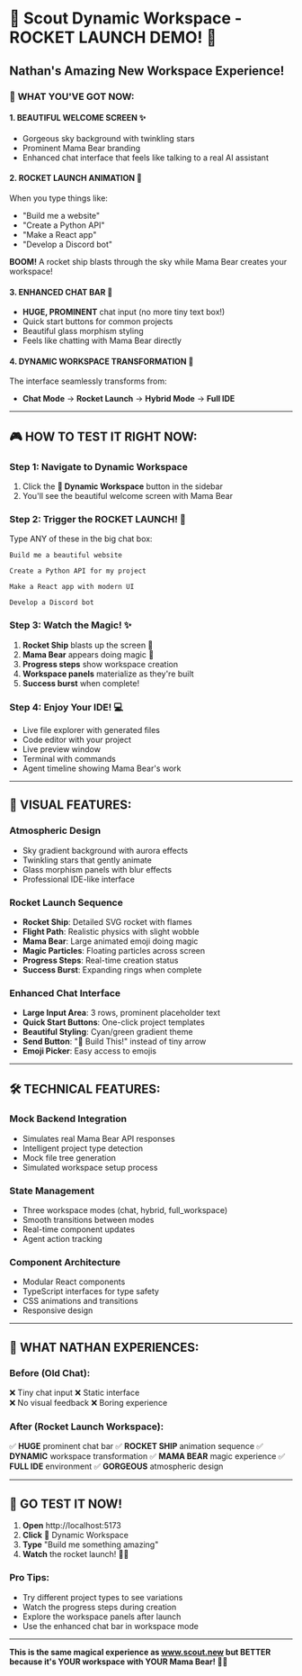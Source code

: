 # 🚀 Scout Dynamic Workspace - ROCKET LAUNCH DEMO! 🐻

## Nathan's Amazing New Workspace Experience!

### 🎯 **WHAT YOU'VE GOT NOW:**

#### **1. BEAUTIFUL WELCOME SCREEN** ✨
- Gorgeous sky background with twinkling stars
- Prominent Mama Bear branding
- Enhanced chat interface that feels like talking to a real AI assistant

#### **2. ROCKET LAUNCH ANIMATION** 🚀
When you type things like:
- "Build me a website"
- "Create a Python API" 
- "Make a React app"
- "Develop a Discord bot"

**BOOM!** A rocket ship blasts through the sky while Mama Bear creates your workspace!

#### **3. ENHANCED CHAT BAR** 💬
- **HUGE, PROMINENT** chat input (no more tiny text box!)
- Quick start buttons for common projects
- Beautiful glass morphism styling
- Feels like chatting with Mama Bear directly

#### **4. DYNAMIC WORKSPACE TRANSFORMATION** 🌟
The interface seamlessly transforms from:
- **Chat Mode** → **Rocket Launch** → **Hybrid Mode** → **Full IDE**

---

## 🎮 **HOW TO TEST IT RIGHT NOW:**

### **Step 1: Navigate to Dynamic Workspace**
1. Click the **🐻 Dynamic Workspace** button in the sidebar
2. You'll see the beautiful welcome screen with Mama Bear

### **Step 2: Trigger the ROCKET LAUNCH!** 🚀
Type ANY of these in the big chat box:

```
Build me a beautiful website
```
```
Create a Python API for my project
```
```
Make a React app with modern UI
```
```
Develop a Discord bot
```

### **Step 3: Watch the Magic!** ✨
1. **Rocket Ship** blasts up the screen 🚀
2. **Mama Bear** appears doing magic 🐻
3. **Progress steps** show workspace creation
4. **Workspace panels** materialize as they're built
5. **Success burst** when complete!

### **Step 4: Enjoy Your IDE!** 💻
- Live file explorer with generated files
- Code editor with your project
- Live preview window
- Terminal with commands
- Agent timeline showing Mama Bear's work

---

## 🎨 **VISUAL FEATURES:**

### **Atmospheric Design**
- Sky gradient background with aurora effects
- Twinkling stars that gently animate
- Glass morphism panels with blur effects
- Professional IDE-like interface

### **Rocket Launch Sequence**
- **Rocket Ship**: Detailed SVG rocket with flames
- **Flight Path**: Realistic physics with slight wobble
- **Mama Bear**: Large animated emoji doing magic
- **Magic Particles**: Floating particles across screen
- **Progress Steps**: Real-time creation status
- **Success Burst**: Expanding rings when complete

### **Enhanced Chat Interface**
- **Large Input Area**: 3 rows, prominent placeholder text
- **Quick Start Buttons**: One-click project templates
- **Beautiful Styling**: Cyan/green gradient theme
- **Send Button**: "🚀 Build This!" instead of tiny arrow
- **Emoji Picker**: Easy access to emojis

---

## 🛠 **TECHNICAL FEATURES:**

### **Mock Backend Integration**
- Simulates real Mama Bear API responses
- Intelligent project type detection
- Mock file tree generation
- Simulated workspace setup process

### **State Management**
- Three workspace modes (chat, hybrid, full_workspace)
- Smooth transitions between modes
- Real-time component updates
- Agent action tracking

### **Component Architecture**
- Modular React components
- TypeScript interfaces for type safety
- CSS animations and transitions
- Responsive design

---

## 🎯 **WHAT NATHAN EXPERIENCES:**

### **Before (Old Chat):**
❌ Tiny chat input
❌ Static interface  
❌ No visual feedback
❌ Boring experience

### **After (Rocket Launch Workspace):**
✅ **HUGE** prominent chat bar
✅ **ROCKET SHIP** animation sequence
✅ **DYNAMIC** workspace transformation
✅ **MAMA BEAR** magic experience
✅ **FULL IDE** environment
✅ **GORGEOUS** atmospheric design

---

## 🚀 **GO TEST IT NOW!**

1. **Open** http://localhost:5173
2. **Click** 🐻 Dynamic Workspace  
3. **Type** "Build me something amazing"
4. **Watch** the rocket launch! 🚀✨

### **Pro Tips:**
- Try different project types to see variations
- Watch the progress steps during creation
- Explore the workspace panels after launch
- Use the enhanced chat bar in workspace mode

---

**This is the same magical experience as www.scout.new but BETTER because it's YOUR workspace with YOUR Mama Bear! 🐻💝**
